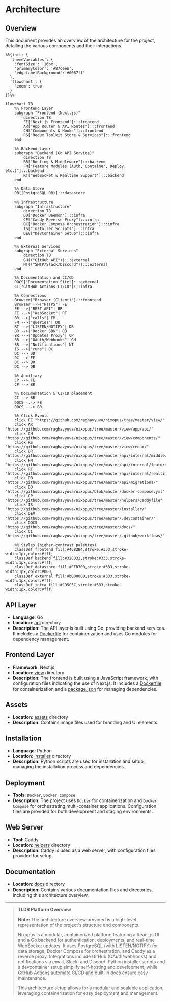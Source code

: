 # Architecture

## Overview

This document provides an overview of the architecture for the project, detailing the various components and their interactions.

```mermaid
%%{init: {
  'themeVariables': {
    'fontSize': '16px',
    'primaryColor': '#87ceeb',
    'edgeLabelBackground':'#0067ff'
  },
  'flowchart': {
    'zoom': true
  }
}}%%

flowchart TB
    %% Frontend Layer
    subgraph "Frontend (Next.js)" 
        direction TB
        FE["Next.js Frontend"]:::frontend
        AR["App Router & API Routes"]:::frontend
        CH["Components & Hooks"]:::frontend
        RS["Redux Toolkit Store & Services"]:::frontend
    end

    %% Backend Layer
    subgraph "Backend (Go API Service)"
        direction TB
        BR["Routing & Middleware"]:::backend
        FM["Feature Modules (Auth, Container, Deploy, etc.)"]:::backend
        RT["WebSocket & Realtime Support"]:::backend
    end

    %% Data Store
    DB[(PostgreSQL DB)]:::datastore

    %% Infrastructure
    subgraph "Infrastructure"
        direction TB
        DD["Docker Daemon"]:::infra
        CP["Caddy Reverse Proxy"]:::infra
        DC["Docker Compose Orchestration"]:::infra
        IS["Installer Scripts"]:::infra
        DEV["DevContainer Setup"]:::infra
    end

    %% External Services
    subgraph "External Services"
        direction TB
        GH(("GitHub API")):::external
        NT(("SMTP/Slack/Discord")):::external
    end

    %% Documentation and CI/CD
    DOCS["Documentation Site"]:::external
    CI["GitHub Actions CI/CD"]:::infra

    %% Connections
    Browser["Browser (Client)"]:::frontend
    Browser -->|"HTTPS"| FE
    FE -->|"REST API"| BR
    FE -.->|"WebSocket"| RT
    BR -->|"calls"| FM
    FM -->|"queries"| DB
    RT -->|"LISTEN/NOTIFY"| DB
    BR -->|"Docker SDK"| DD
    BR -->|"Updates Proxy"| CP
    BR -->|"OAuth/Webhooks"| GH
    BR -->|"Notifications"| NT
    IS -->|"runs"| DC
    DC --> DD
    DC --> FE
    DC --> BR
    DC --> DB

    %% Auxiliary
    CP --> FE
    CP --> BR

    %% Documentation & CI/CD placement
    CI --> BR
    DOCS -.-> FE
    DOCS -.-> BR

    %% Click Events
    click FE "https://github.com/raghavyuva/nixopus/tree/master/view/"
    click AR "https://github.com/raghavyuva/nixopus/tree/master/view/app/api/"
    click CH "https://github.com/raghavyuva/nixopus/tree/master/view/components/"
    click RS "https://github.com/raghavyuva/nixopus/tree/master/view/redux/"
    click BR "https://github.com/raghavyuva/nixopus/tree/master/api/internal/middleware/"
    click FM "https://github.com/raghavyuva/nixopus/tree/master/api/internal/features/"
    click RT "https://github.com/raghavyuva/nixopus/tree/master/api/internal/realtime/"
    click DB "https://github.com/raghavyuva/nixopus/tree/master/api/migrations/"
    click DD "https://github.com/raghavyuva/nixopus/blob/master/docker-compose.yml"
    click CP "https://github.com/raghavyuva/nixopus/tree/master/helpers/Caddyfile"
    click IS "https://github.com/raghavyuva/nixopus/tree/master/installer/"
    click DEV "https://github.com/raghavyuva/nixopus/tree/master/.devcontainer/"
    click DOCS "https://github.com/raghavyuva/nixopus/tree/master/docs/"
    click CI "https://github.com/raghavyuva/nixopus/tree/master/.github/workflows/"

    %% Styles (higher-contrast palettes)
    classDef frontend fill:#4682B4,stroke:#333,stroke-width:1px,color:#fff;
    classDef backend fill:#32CD32,stroke:#333,stroke-width:1px,color:#fff;
    classDef datastore fill:#FFD700,stroke:#333,stroke-width:1px,color:#000;
    classDef external fill:#b000000,stroke:#333,stroke-width:1px,color:#fff;
    classDef infra fill:#CD5C5C,stroke:#333,stroke-width:1px,color:#fff;

```

## API Layer

- **Language**: Go
- **Location**: [api](https://github.com/raghavyuva/nixopus/tree/master/api) directory
- **Description**: The API layer is built using Go, providing backend services. It includes a [Dockerfile](https://github.com/raghavyuva/nixopus/blob/master/api/Dockerfile) for containerization and uses Go modules for dependency management.

## Frontend Layer

- **Framework**: Next.js
- **Location**: [view](https://github.com/raghavyuva/nixopus/tree/master/view) directory
- **Description**: The frontend is built using a JavaScript framework, with configuration files indicating the use of Next.js. It includes a [Dockerfile](https://github.com/raghavyuva/nixopus/blob/master/view/Dockerfile) for containerization and a [package.json](https://github.com/raghavyuva/nixopus/blob/master/view/package.json) for managing dependencies.

## Assets

- **Location**: [assets](https://github.com/raghavyuva/nixopus/tree/master/assets) directory
- **Description**: Contains image files used for branding and UI elements.

## Installation

- **Language**: Python
- **Location**: [installer](https://github.com/raghavyuva/nixopus/tree/master/installer) directory
- **Description**: Python scripts are used for installation and setup, managing the installation process and dependencies.

## Deployment

- **Tools**: `Docker`, `Docker Compose`
- **Description**: The project uses `Docker` for containerization and `Docker Compose` for orchestrating multi-container applications. Configuration files are provided for both development and staging environments.

## Web Server

- **Tool**: Caddy
- **Location**: [helpers](https://github.com/raghavyuva/nixopus/tree/master/helpers) directory
- **Description**: Caddy is used as a web server, with configuration files provided for setup.

## Documentation

- **Location**: [docs](https://github.com/raghavyuva/nixopus/tree/master/docs) directory
- **Description**: Contains various documentation files and directories, including this architecture overview.

---

> **TLDR Platform Overview**
>
> **Note:** The architecture overview provided is a high-level representation of the project's structure and components.
>
> Nixopus is a modular, containerized platform featuring a React.js UI and a Go backend for authentication, deployments, and real-time WebSocket
> updates. It uses PostgreSQL (with LISTEN/NOTIFY) for data storage, Docker Compose for orchestration, and Caddy as a reverse proxy. Integrations
> include GitHub (OAuth/webhooks) and notifications via email, Slack, and Discord. Python installer scripts and a devcontainer setup simplify
> self-hosting and development, while GitHub Actions automate CI/CD and built-in docs ensure easy maintenance.
>
> This architecture setup allows for a modular and scalable application, leveraging containerization for easy deployment and management.
